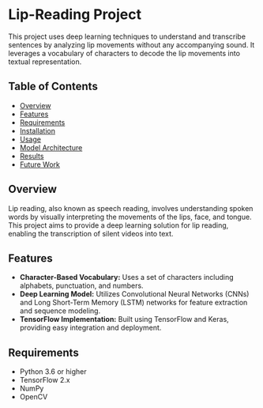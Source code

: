 # Lip-Reading Project

This project uses deep learning techniques to understand and transcribe sentences by analyzing lip movements without any accompanying sound. It leverages a vocabulary of characters to decode the lip movements into textual representation.

## Table of Contents
- [Overview](#overview)
- [Features](#features)
- [Requirements](#requirements)
- [Installation](#installation)
- [Usage](#usage)
- [Model Architecture](#model-architecture)
- [Results](#results)
- [Future Work](#future-work)

## Overview
Lip reading, also known as speech reading, involves understanding spoken words by visually interpreting the movements of the lips, face, and tongue. This project aims to provide a deep learning solution for lip reading, enabling the transcription of silent videos into text.

## Features
- **Character-Based Vocabulary:** Uses a set of characters including alphabets, punctuation, and numbers.
- **Deep Learning Model:** Utilizes Convolutional Neural Networks (CNNs) and Long Short-Term Memory (LSTM) networks for feature extraction and sequence modeling.
- **TensorFlow Implementation:** Built using TensorFlow and Keras, providing easy integration and deployment.

## Requirements
- Python 3.6 or higher
- TensorFlow 2.x
- NumPy
- OpenCV



